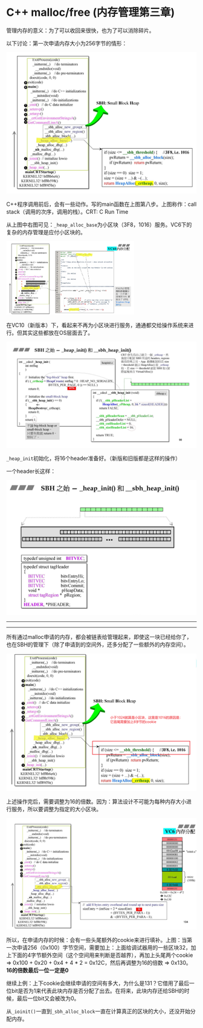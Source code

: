 # C++ malloc/free (内存管理第三章)

管理内存的意义：为了可以收回来很快，也为了可以消除碎片。

以下讨论：第一次申请内存大小为256字节的情形：

<img src="C++ mallocfree (内存管理第三章).assets/image-20230613232954789.png" alt="image-20230613232954789" style="zoom:67%;" />

C++程序调用前后，会有一些动作。写的main函数在上图第八步。上图称作：call stack（调用的次序，调用的栈）。CRT: C Run Time

从上图中右图可见：`_heap_alloc_base`为小区块（3F8，1016）服务。VC6下的复杂的内存管理是应付小区块的。

<img src="C++ mallocfree (内存管理第三章).assets/image-20230614001942857.png" alt="image-20230614001942857" style="zoom: 33%;" />

在VC10（新版本）下，看起来不再为小区块进行服务，通通都交给操作系统来进行。但其实这些都放在OS层面去了。

<img src="C++ mallocfree (内存管理第三章).assets/image-20230614002739511.png" alt="image-20230614002739511" style="zoom:50%;" />

`_heap_init`初始化，将16个header准备好。（新版和旧版都是这样的操作）

一个header长这样：

<img src="C++ mallocfree (内存管理第三章).assets/image-20230614003103635.png" alt="image-20230614003103635" style="zoom: 50%;" />

-----

----

所有通过malloc申请的内存，都会被链表给管理起来，即使这一块已经给你了，也在SBH的管理下（除了申请到的空间外，还多分配了一些额外的内存空间）。

<img src="C++ mallocfree (内存管理第三章).assets/image-20230615001906265.png" alt="image-20230615001906265" style="zoom:50%;" />

上述操作完后，需要调整为16的倍数。因为：算法设计不可能为每种内存大小进行服务，所以要调整为指定的大小区块。

<img src="C++ mallocfree (内存管理第三章).assets/image-20230615002634231.png" alt="image-20230615002634231" style="zoom: 50%;" />

所以，在申请内存的时候：会有一些头尾额外的cookie来进行填补。上图：当第一次申请256（0x100）字节空间，需要加上：上面给调试器用的一些区块32，加上下面的4字节额外空间（这个空间用来判断是否越界），再加上头尾两个cookie => 0x100 + 0x20 + 0x4 + 4 * 2 = 0x12C，然后再调整为16的倍数 => 0x130。**16的倍数最后一位一定是0**

继续上例：上下cookie会继续申请的空间有多大，为什么是131？它借用了最后一位bit是否为1来代表此块内存是否分配了出去。在将来，此块内存还给SBH的时候，最后一位bit又会被改为0。

从`_ioinit()`一直到`_sbh_alloc_block`一直在计算真正的区块的大小，还没开始分配内存。

